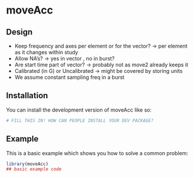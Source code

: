 
<!-- README.md is generated from README.Rmd. Please edit that file -->

# moveAcc

<!-- badges: start -->
<!-- badges: end -->

## Design

- Keep frequency and axes per element or for the vector? -\> per element
  as it changes within study
- Allow NA’s? -\> yes in vector , no in burst?
- Are start time part of vector? -\> probably not as move2 already keeps
  it
- Calibrated (in G) or Uncalibrated -\> might be covered by storing
  units
- We assume constant sampling freq in a burst

## Installation

You can install the development version of moveAcc like so:

``` r
# FILL THIS IN! HOW CAN PEOPLE INSTALL YOUR DEV PACKAGE?
```

## Example

This is a basic example which shows you how to solve a common problem:

``` r
library(moveAcc)
## basic example code
```
